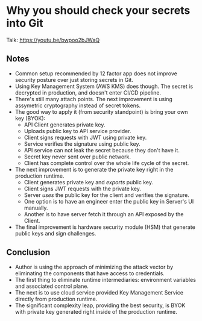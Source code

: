 # Why you should check your secrets into Git

Talk: <https://youtu.be/bwpoo2bJWaQ>

## Notes

- Common setup recommended by 12 factor app does not improve security posture over just storing secrets in Git.
- Using Key Management System (AWS KMS) does though. The secret is decrypted in production, and doesn't enter CI/CD pipeline.
- There's still many attach points. The next improvement is using assymetric cryptography instead of secret tokens.
- The good way to apply it (from security standpoint) is bring your own key (BYOK):
    - API Client generates private key.
    - Uploads public key to API service provider.
    - Client signs requests with JWT using private key.
    - Service verifies the signature using public key.
    - API service can not leak the secret because they don't have it.
    - Secret key never sent over public network.
    - Client has complete control over the whole life cycle of the secret.
- The next improvement is to generate the private key right in the production runtime.
    - Client generates private key and *exports* public key.
    - Client signs JWT requests with the private key.
    - Server *uses* the public key for the client and verifies the signature.
    - One option is to have an engineer enter the public key in Server's UI manually.
    - Another is to have server fetch it through an API exposed by the Client.
- The final improvement is hardware security module (HSM) that generate public keys and sign challenges.

## Conclusion

- Author is using the approach of minimizing the attack vector by eliminating the components that have access to credentials.
- The first thing to eliminate runtime intermediaries: environment variables and associated control plane.
- The next is to use cloud service provided Key Management Service directly from production runtime.
- The significant complexity leap, providing the best security, is BYOK with private key generated right inside of the production runtime.
